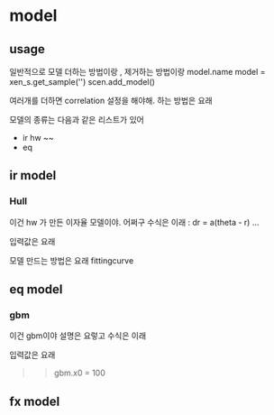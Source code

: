 # model

## usage

일반적으로 모델 더하는 방법이랑 , 제거하는 방법이랑 
model.name
model = xen_s.get_sample('')
scen.add_model()

여러개를 더하면 correlation 설정을 해야해. 
하는 방법은 요래

모델의 종류는 다음과 같은 리스트가 있어
- ir 
  hw ~~
- eq 




## ir model

### Hull
이건 hw 가 만든 이자율 모델이야. 어쩌구 
수식은 이래
: dr = a(theta - r) ...

입력값은 요래

모델 만드는 방법은 요래
fittingcurve



## eq model


### gbm
이건 gbm이야 설명은 요렇고
수식은 이래

입력값은 요래
>> gbm.x0 = 100

## fx model
